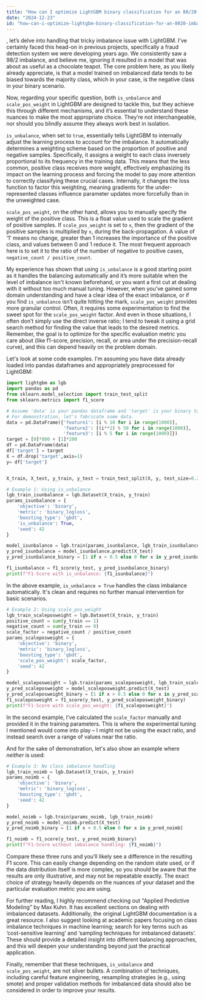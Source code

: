 ```yaml
---
title: "How can I optimize LightGBM binary classification for an 80/20 imbalanced dataset using `is_unbalance` and `scale_pos_weight`?"
date: "2024-12-23"
id: "how-can-i-optimize-lightgbm-binary-classification-for-an-8020-imbalanced-dataset-using-isunbalance-and-scaleposweight"
---
```


, let’s delve into handling that tricky imbalance issue with LightGBM. I've certainly faced this head-on in previous projects, specifically a fraud detection system we were developing years ago. We consistently saw a 98/2 imbalance, and believe me, ignoring it resulted in a model that was about as useful as a chocolate teapot. The core problem here, as you likely already appreciate, is that a model trained on imbalanced data tends to be biased towards the majority class, which in your case, is the negative class in your binary scenario.

Now, regarding your specific question, both `is_unbalance` and `scale_pos_weight` in LightGBM are designed to tackle this, but they achieve this through different mechanisms, and it’s essential to understand these nuances to make the most appropriate choice. They’re not interchangeable, nor should you blindly assume they always work best in isolation.

`is_unbalance`, when set to `true`, essentially tells LightGBM to internally adjust the learning process to account for the imbalance. It automatically determines a weighting scheme based on the proportion of positive and negative samples. Specifically, it assigns a weight to each class inversely proportional to its frequency in the training data. This means that the less common, positive class receives more weight, effectively emphasizing its impact on the learning process and forcing the model to pay more attention to correctly classifying these crucial cases. Internally, it changes the loss function to factor this weighting, meaning gradients for the under-represented classes influence parameter updates more forcefully than in the unweighted case.

`scale_pos_weight`, on the other hand, allows you to manually specify the weight of the positive class. This is a float value used to scale the gradient of positive samples. If `scale_pos_weight` is set to `x`, then the gradient of the positive samples is multiplied by `x`, during the back-propagation. A value of ‘1’ means no change, greater than 1 increases the importance of the positive class, and values between 0 and 1 reduce it. The most frequent approach here is to set it to the ratio of the number of negative to positive cases, `negative_count / positive_count`.

My experience has shown that using `is_unbalance` is a good starting point as it handles the balancing automatically and it’s more suitable when the level of imbalance isn't known beforehand, or you want a first cut at dealing with it without too much manual tuning. However, when you’ve gained some domain understanding and have a clear idea of the exact imbalance, or if you find `is_unbalance` isn’t quite hitting the mark, `scale_pos_weight` provides more granular control. Often, it requires some experimentation to find the sweet spot for the `scale_pos_weight` factor. And even in those situations, I often don’t simply use the direct inverse ratio; I tend to tweak it using a grid search method for finding the value that leads to the desired metrics. Remember, the goal is to optimize for the specific evaluation metric you care about (like f1-score, precision, recall, or area under the precision-recall curve), and this can depend heavily on the problem domain.

Let's look at some code examples. I'm assuming you have data already loaded into pandas dataframes and appropriately preprocessed for LightGBM:

```python
import lightgbm as lgb
import pandas as pd
from sklearn.model_selection import train_test_split
from sklearn.metrics import f1_score

# Assume 'data' is your pandas dataframe and 'target' is your binary target column
# For demonstration, let's fabricate some data.
data = pd.DataFrame({'feature1': [i % 10 for i in range(1000)],
                     'feature2': [(i**2) % 50 for i in range(1000)],
                     'feature3': [i % 5 for i in range(1000)]})
target = [0]*800 + [1]*200
df = pd.DataFrame(data)
df['target'] = target
X = df.drop('target',axis=1)
y= df['target']


X_train, X_test, y_train, y_test = train_test_split(X, y, test_size=0.2, random_state=42)

# Example 1: Using is_unbalance
lgb_train_isunbalance = lgb.Dataset(X_train, y_train)
params_isunbalance = {
    'objective': 'binary',
    'metric': 'binary_logloss',
    'boosting_type': 'gbdt',
    'is_unbalance': True,
    'seed': 42
}

model_isunbalance = lgb.train(params_isunbalance, lgb_train_isunbalance)
y_pred_isunbalance = model_isunbalance.predict(X_test)
y_pred_isunbalance_binary = [1 if x > 0.5 else 0 for x in y_pred_isunbalance]

f1_isunbalance = f1_score(y_test, y_pred_isunbalance_binary)
print(f"F1-Score with is_unbalance: {f1_isunbalance}")

```

In the above example, `is_unbalance = True` handles the class imbalance automatically. It's clean and requires no further manual intervention for basic scenarios.

```python
# Example 2: Using scale_pos_weight
lgb_train_scaleposweight = lgb.Dataset(X_train, y_train)
positive_count = sum(y_train == 1)
negative_count = sum(y_train == 0)
scale_factor = negative_count / positive_count
params_scaleposweight = {
    'objective': 'binary',
    'metric': 'binary_logloss',
    'boosting_type': 'gbdt',
    'scale_pos_weight': scale_factor,
    'seed': 42
}

model_scaleposweight = lgb.train(params_scaleposweight, lgb_train_scaleposweight)
y_pred_scaleposweight = model_scaleposweight.predict(X_test)
y_pred_scaleposweight_binary = [1 if x > 0.5 else 0 for x in y_pred_scaleposweight]
f1_scaleposweight = f1_score(y_test, y_pred_scaleposweight_binary)
print(f"F1-Score with scale_pos_weight: {f1_scaleposweight}")
```

In the second example, I've calculated the `scale_factor` manually and provided it in the training parameters. This is where the experimental tuning I mentioned would come into play – I might not be using the exact ratio, and instead search over a range of values near the ratio.

And for the sake of demonstration, let's also show an example where *neither* is used:

```python
# Example 3: No class imbalance handling
lgb_train_noimb = lgb.Dataset(X_train, y_train)
params_noimb = {
    'objective': 'binary',
    'metric': 'binary_logloss',
    'boosting_type': 'gbdt',
    'seed': 42
}

model_noimb = lgb.train(params_noimb, lgb_train_noimb)
y_pred_noimb = model_noimb.predict(X_test)
y_pred_noimb_binary = [1 if x > 0.5 else 0 for x in y_pred_noimb]

f1_noimb = f1_score(y_test, y_pred_noimb_binary)
print(f"F1-Score without imbalance handling: {f1_noimb}")
```

Compare these three runs and you’ll likely see a difference in the resulting F1 score. This can easily change depending on the random state used, or if the data distribution itself is more complex, so you should be aware that the results are only illustrative, and may not be repeatable exactly. The exact choice of strategy heavily depends on the nuances of your dataset and the particular evaluation metric you are using.

For further reading, I highly recommend checking out "Applied Predictive Modeling" by Max Kuhn. It has excellent sections on dealing with imbalanced datasets. Additionally, the original LightGBM documentation is a great resource. I also suggest looking at academic papers focusing on class imbalance techniques in machine learning; search for key terms such as ‘cost-sensitive learning’ and ‘sampling techniques for imbalanced datasets’. These should provide a detailed insight into different balancing approaches, and this will deepen your understanding beyond just the practical application.

Finally, remember that these techniques, `is_unbalance` and `scale_pos_weight`, are not silver bullets. A combination of techniques, including careful feature engineering, resampling strategies (e.g., using smote) and proper validation methods for imbalanced data should also be considered in order to improve your results.
